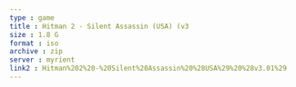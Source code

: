 ```yaml
---
type : game
title : Hitman 2 - Silent Assassin (USA) (v3
size : 1.8 G
format : iso
archive : zip
server : myrient
link2 : Hitman%202%20-%20Silent%20Assassin%20%28USA%29%20%28v3.01%29
---
```

